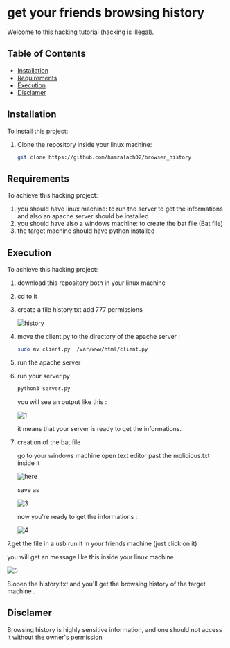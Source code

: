 # get your friends browsing history 

Welcome to this hacking tutorial (hacking is illegal).

## Table of Contents
- [Installation](#installation)
- [Requirements](#Requirements)
- [Execution](#Execution)
- [Disclamer](#Disclamer)

## Installation

To install this project:

1. Clone the repository inside your linux machine:
   ```bash
   git clone https://github.com/hamzalach02/browser_history
## Requirements
To achieve this hacking project:
1. you should have linux machine:
   to run the server to get the informations
   and also an apache server should be installed
2. you should have also a windows machine:
   to create the bat file (Bat file)
3. the target machine should have python installed
## Execution
To achieve this hacking project:
1. download this repository both in your linux machine 
2. cd to it
3. create a file history.txt add 777 permissions

   
   ![history](https://github.com/hamzalach02/browser_history/assets/121760220/594dc348-ce36-4c86-a352-199b6d6019c9)

5. move the client.py to the directory of the apache server :
    ```bash
   sudo mv client.py  /var/www/html/client.py
6. run the apache server
7. run your server.py
   ```bash
   python3 server.py
   ```
   you will see an output like this :
   
   ![1](https://github.com/hamzalach02/browser_history/assets/121760220/5ac35b84-af72-402a-a6f7-7e780dd5c731)
   
   it means that your server is ready to get the informations.
 8. creation of the bat file 

    go to your windows machine open text editor past the molicious.txt inside it 
    
    ![here](https://github.com/hamzalach02/browser_history/assets/121760220/6bb16838-10b6-49a6-9033-5437e3448f63)


    save as 

    ![3](https://github.com/hamzalach02/browser_history/assets/121760220/2be5d46a-0fb4-4c84-a537-aa3f4ea978f8)

    now you're ready to get the informations :
    
     ![4](https://github.com/hamzalach02/browser_history/assets/121760220/42ef9fda-5d4d-447e-a5f9-fc41b84eba4f)

   7.get the file in a usb run it in your friends machine (just click on it)
  
  you will get an message like this inside your linux machine 




![5](https://github.com/hamzalach02/browser_history/assets/121760220/679ef9b1-d3be-4abd-845d-0c975f113d54)


  8.open the history.txt and you'll get the browsing history of the target machine .


  ## Disclamer 

Browsing history is highly sensitive information, and one should not access it without the owner's permission
   

